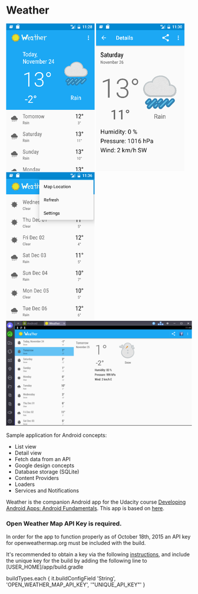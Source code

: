 Weather
========

![alt tag](https://github.com/an-garcia/Weather/blob/master/readmeImages/device-2016-11-24-112911.png)
![alt tag](https://github.com/an-garcia/Weather/blob/master/readmeImages/device-2016-11-24-113014.png)
![alt tag](https://github.com/an-garcia/Weather/blob/master/readmeImages/device-2016-11-24-113603.png)
![alt tag](https://github.com/an-garcia/Weather/blob/master/readmeImages/final_bstSnapshot_32291.png)

Sample application for Android concepts:
- List view
- Detail view
- Fetch data from an API
- Google design concepts
- Database storage (SQLite)
- Content Providers
- Loaders
- Services and Notifications
 
Weather is the companion Android app for the Udacity course [Developing Android Apps: Android Fundamentals](https://www.udacity.com/course/ud853).
This app is based on [here](https://github.com/udacity/Sunshine).

### Open Weather Map API Key is required.

In order for the app to function properly as of October 18th, 2015 an API key for openweathermap.org must be included with the build.

It's recommended to obtain a key via the following [instructions](http://openweathermap.org/appid#use), and include the unique key for the build by adding the following line to [USER_HOME]/app/build.gradle


buildTypes.each {
        it.buildConfigField 'String', 'OPEN_WEATHER_MAP_API_KEY', '"UNIQUE_API_KEY"'
    }



